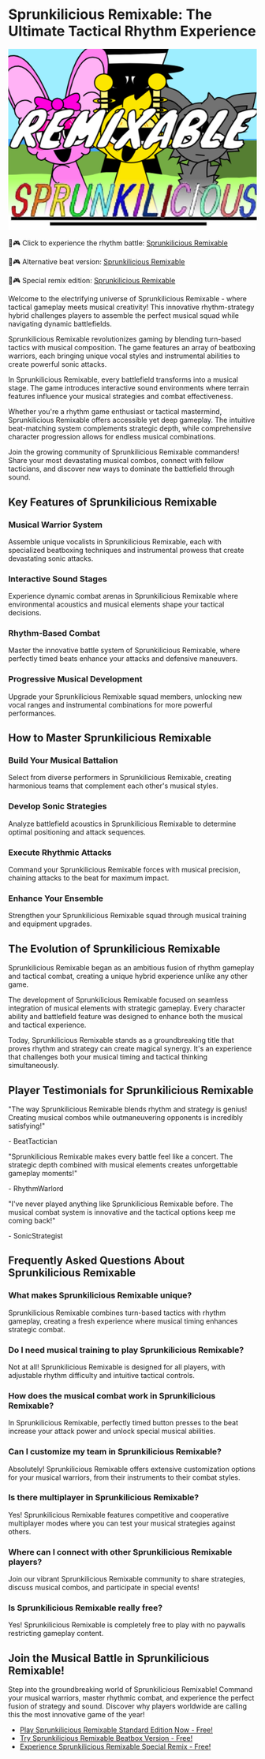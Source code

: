 # Sprunkilicious Remixable: The Ultimate Tactical Rhythm Experience

![Sprunkilicious Remixable](https://raw.githubusercontent.com/sprunkiscrunkly/sprunkilicious-remixable/refs/heads/main/sprunkilicious-remixable.png "Sprunkilicious Remixable")

🎵🎮 Click to experience the rhythm battle: [Sprunkilicious Remixable](https://sprunksters.com/sprunkilicious-remixable/ "Sprunkilicious Remixable")

🎵🎮 Alternative beat version: [Sprunkilicious Remixable](https://sprunkiscrunkly.com/sprunkilicious-remixable/ "Sprunkilicious Remixable")

🎵🎮 Special remix edition: [Sprunkilicious Remixable](https://sprunkipyramixed.com/sprunkilicious-remixable/ "Sprunkilicious Remixable")

Welcome to the electrifying universe of Sprunkilicious Remixable - where tactical gameplay meets musical creativity! This innovative rhythm-strategy hybrid challenges players to assemble the perfect musical squad while navigating dynamic battlefields.

Sprunkilicious Remixable revolutionizes gaming by blending turn-based tactics with musical composition. The game features an array of beatboxing warriors, each bringing unique vocal styles and instrumental abilities to create powerful sonic attacks.

In Sprunkilicious Remixable, every battlefield transforms into a musical stage. The game introduces interactive sound environments where terrain features influence your musical strategies and combat effectiveness.

Whether you're a rhythm game enthusiast or tactical mastermind, Sprunkilicious Remixable offers accessible yet deep gameplay. The intuitive beat-matching system complements strategic depth, while comprehensive character progression allows for endless musical combinations.

Join the growing community of Sprunkilicious Remixable commanders! Share your most devastating musical combos, connect with fellow tacticians, and discover new ways to dominate the battlefield through sound.

## Key Features of Sprunkilicious Remixable

### Musical Warrior System

Assemble unique vocalists in Sprunkilicious Remixable, each with specialized beatboxing techniques and instrumental prowess that create devastating sonic attacks.

### Interactive Sound Stages

Experience dynamic combat arenas in Sprunkilicious Remixable where environmental acoustics and musical elements shape your tactical decisions.

### Rhythm-Based Combat

Master the innovative battle system of Sprunkilicious Remixable, where perfectly timed beats enhance your attacks and defensive maneuvers.

### Progressive Musical Development

Upgrade your Sprunkilicious Remixable squad members, unlocking new vocal ranges and instrumental combinations for more powerful performances.

## How to Master Sprunkilicious Remixable

### Build Your Musical Battalion

Select from diverse performers in Sprunkilicious Remixable, creating harmonious teams that complement each other's musical styles.

### Develop Sonic Strategies

Analyze battlefield acoustics in Sprunkilicious Remixable to determine optimal positioning and attack sequences.

### Execute Rhythmic Attacks

Command your Sprunkilicious Remixable forces with musical precision, chaining attacks to the beat for maximum impact.

### Enhance Your Ensemble

Strengthen your Sprunkilicious Remixable squad through musical training and equipment upgrades.

## The Evolution of Sprunkilicious Remixable

Sprunkilicious Remixable began as an ambitious fusion of rhythm gameplay and tactical combat, creating a unique hybrid experience unlike any other game.

The development of Sprunkilicious Remixable focused on seamless integration of musical elements with strategic gameplay. Every character ability and battlefield feature was designed to enhance both the musical and tactical experience.

Today, Sprunkilicious Remixable stands as a groundbreaking title that proves rhythm and strategy can create magical synergy. It's an experience that challenges both your musical timing and tactical thinking simultaneously.

## Player Testimonials for Sprunkilicious Remixable

"The way Sprunkilicious Remixable blends rhythm and strategy is genius! Creating musical combos while outmaneuvering opponents is incredibly satisfying!"

\- BeatTactician

"Sprunkilicious Remixable makes every battle feel like a concert. The strategic depth combined with musical elements creates unforgettable gameplay moments!"

\- RhythmWarlord

"I've never played anything like Sprunkilicious Remixable before. The musical combat system is innovative and the tactical options keep me coming back!"

\- SonicStrategist

## Frequently Asked Questions About Sprunkilicious Remixable

### What makes Sprunkilicious Remixable unique?

Sprunkilicious Remixable combines turn-based tactics with rhythm gameplay, creating a fresh experience where musical timing enhances strategic combat.

### Do I need musical training to play Sprunkilicious Remixable?

Not at all! Sprunkilicious Remixable is designed for all players, with adjustable rhythm difficulty and intuitive tactical controls.

### How does the musical combat work in Sprunkilicious Remixable?

In Sprunkilicious Remixable, perfectly timed button presses to the beat increase your attack power and unlock special musical abilities.

### Can I customize my team in Sprunkilicious Remixable?

Absolutely! Sprunkilicious Remixable offers extensive customization options for your musical warriors, from their instruments to their combat styles.

### Is there multiplayer in Sprunkilicious Remixable?

Yes! Sprunkilicious Remixable features competitive and cooperative multiplayer modes where you can test your musical strategies against others.

### Where can I connect with other Sprunkilicious Remixable players?

Join our vibrant Sprunkilicious Remixable community to share strategies, discuss musical combos, and participate in special events!

### Is Sprunkilicious Remixable really free?

Yes! Sprunkilicious Remixable is completely free to play with no paywalls restricting gameplay content.

## Join the Musical Battle in Sprunkilicious Remixable!

Step into the groundbreaking world of Sprunkilicious Remixable! Command your musical warriors, master rhythmic combat, and experience the perfect fusion of strategy and sound. Discover why players worldwide are calling this the most innovative game of the year!

- [Play Sprunkilicious Remixable Standard Edition Now - Free!](https://sprunksters.com/sprunkilicious-remixable/)
- [Try Sprunkilicious Remixable Beatbox Version - Free!](https://sprunkiscrunkly.com/sprunkilicious-remixable/)
- [Experience Sprunkilicious Remixable Special Remix - Free!](https://sprunkipyramixed.com/sprunkilicious-remixable/)
